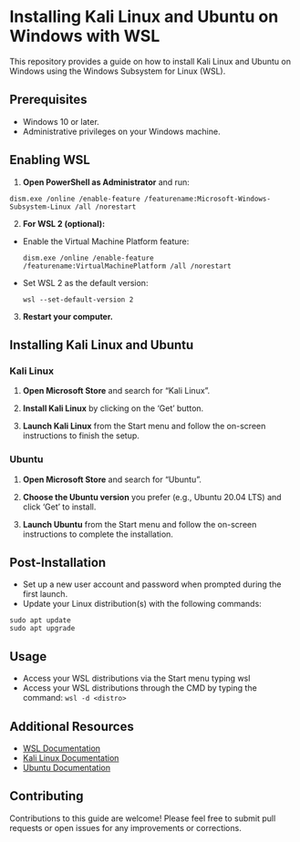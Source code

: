# Installing Kali Linux and Ubuntu on Windows with WSL

This repository provides a guide on how to install Kali Linux and Ubuntu on Windows using the Windows Subsystem for Linux (WSL).

## Prerequisites

- Windows 10 or later.
- Administrative privileges on your Windows machine.

## Enabling WSL

1. **Open PowerShell as Administrator** and run:
```
dism.exe /online /enable-feature /featurename:Microsoft-Windows-Subsystem-Linux /all /norestart
```

2. **For WSL 2 (optional):** 
- Enable the Virtual Machine Platform feature:
  ```
  dism.exe /online /enable-feature /featurename:VirtualMachinePlatform /all /norestart
  ```
- Set WSL 2 as the default version:
  ```
  wsl --set-default-version 2
  ```

3. **Restart your computer.**

## Installing Kali Linux and Ubuntu

### Kali Linux

1. **Open Microsoft Store** and search for “Kali Linux”.

2. **Install Kali Linux** by clicking on the ‘Get’ button.

3. **Launch Kali Linux** from the Start menu and follow the on-screen instructions to finish the setup.

### Ubuntu

1. **Open Microsoft Store** and search for “Ubuntu”.

2. **Choose the Ubuntu version** you prefer (e.g., Ubuntu 20.04 LTS) and click ‘Get’ to install.

3. **Launch Ubuntu** from the Start menu and follow the on-screen instructions to complete the installation.

## Post-Installation

- Set up a new user account and password when prompted during the first launch.
- Update your Linux distribution(s) with the following commands:
```
sudo apt update
sudo apt upgrade
```

## Usage

- Access your WSL distributions via the Start menu typing wsl
- Access your WSL distributions through the CMD by typing the command:
``` wsl -d <distro> ```

## Additional Resources

- [WSL Documentation](https://docs.microsoft.com/en-us/windows/wsl/)
- [Kali Linux Documentation](https://www.kali.org/docs/)
- [Ubuntu Documentation](https://ubuntu.com/tutorials/command-line-for-beginners)

## Contributing

Contributions to this guide are welcome! Please feel free to submit pull requests or open issues for any improvements or corrections.
